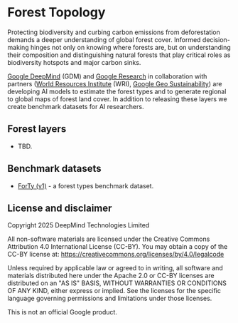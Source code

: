 # Forest Topology

Protecting biodiversity and curbing carbon emissions from deforestation demands
a deeper understanding of global forest cover. Informed decision-making hinges
not only on knowing where forests are, but on understanding their composition
and distinguishing natural forests that play critical roles as biodiversity
hotspots and major carbon sinks.

[Google DeepMind](https://deepmind.google/) (GDM) and
[Google Research](https://research.google/) in collaboration with partners
([World Resources Institute](https://www.wri.org/) (WRI),
[Google Geo Sustainability](https://earthoutreachonair.withgoogle.com/)) are
developing AI models to estimate the forest types and to generate regional to
global maps of forest land cover. In addition to releasing these layers we
create benchmark datasets for AI researchers.

## Forest layers

*   TBD.

## Benchmark datasets

*   [ForTy (v1)](./forty_v1/README.md) - a forest types benchmark dataset.

## License and disclaimer

Copyright 2025 DeepMind Technologies Limited

All non-software materials are licensed under the Creative Commons Attribution
4.0 International License (CC-BY). You may obtain a copy of the CC-BY license
at: https://creativecommons.org/licenses/by/4.0/legalcode

Unless required by applicable law or agreed to in writing, all software and
materials distributed here under the Apache 2.0 or CC-BY licenses are
distributed on an "AS IS" BASIS, WITHOUT WARRANTIES OR CONDITIONS OF ANY KIND,
either express or implied. See the licenses for the specific language governing
permissions and limitations under those licenses.

This is not an official Google product.

